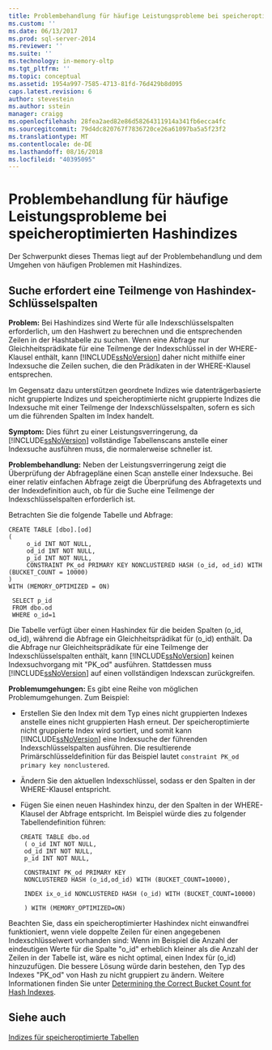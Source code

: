 ```yaml
---
title: Problembehandlung für häufige Leistungsprobleme bei speicheroptimierten Hashindizes | Microsoft-Dokumentation
ms.custom: ''
ms.date: 06/13/2017
ms.prod: sql-server-2014
ms.reviewer: ''
ms.suite: ''
ms.technology: in-memory-oltp
ms.tgt_pltfrm: ''
ms.topic: conceptual
ms.assetid: 1954a997-7585-4713-81fd-76d429b8d095
caps.latest.revision: 6
author: stevestein
ms.author: sstein
manager: craigg
ms.openlocfilehash: 28fea2aed82e86d58264311914a341fb6ecca4fc
ms.sourcegitcommit: 79d4dc820767f7836720ce26a61097ba5a5f23f2
ms.translationtype: MT
ms.contentlocale: de-DE
ms.lasthandoff: 08/16/2018
ms.locfileid: "40395095"
---
```

# <a name="troubleshooting-common-performance-problems-with-memory-optimized-hash-indexes"></a>Problembehandlung für häufige Leistungsprobleme bei speicheroptimierten Hashindizes
  Der Schwerpunkt dieses Themas liegt auf der Problembehandlung und dem Umgehen von häufigen Problemen mit Hashindizes.  
  
## <a name="search-requires-a-subset-of-hash-index-key-columns"></a>Suche erfordert eine Teilmenge von Hashindex-Schlüsselspalten  
 **Problem:** Bei Hashindizes sind Werte für alle Indexschlüsselspalten erforderlich, um den Hashwert zu berechnen und die entsprechenden Zeilen in der Hashtabelle zu suchen. Wenn eine Abfrage nur Gleichheitsprädikate für eine Teilmenge der Indexschlüssel in der WHERE-Klausel enthält, kann [!INCLUDE[ssNoVersion](../includes/ssnoversion-md.md)] daher nicht mithilfe einer Indexsuche die Zeilen suchen, die den Prädikaten in der WHERE-Klausel entsprechen.  
  
 Im Gegensatz dazu unterstützen geordnete Indizes wie datenträgerbasierte nicht gruppierte Indizes und speicheroptimierte nicht gruppierte Indizes die Indexsuche mit einer Teilmenge der Indexschlüsselspalten, sofern es sich um die führenden Spalten im Index handelt.  
  
 **Symptom:** Dies führt zu einer Leistungsverringerung, da [!INCLUDE[ssNoVersion](../includes/ssnoversion-md.md)] vollständige Tabellenscans anstelle einer Indexsuche ausführen muss, die normalerweise schneller ist.  
  
 **Problembehandlung:** Neben der Leistungsverringerung zeigt die Überprüfung der Abfragepläne einen Scan anstelle einer Indexsuche. Bei einer relativ einfachen Abfrage zeigt die Überprüfung des Abfragetexts und der Indexdefinition auch, ob für die Suche eine Teilmenge der Indexschlüsselspalten erforderlich ist.  
  
 Betrachten Sie die folgende Tabelle und Abfrage:  
  
```tsql  
CREATE TABLE [dbo].[od]  
(  
     o_id INT NOT NULL,  
     od_id INT NOT NULL,  
     p_id INT NOT NULL,  
     CONSTRAINT PK_od PRIMARY KEY NONCLUSTERED HASH (o_id, od_id) WITH (BUCKET_COUNT = 10000)  
)  
WITH (MEMORY_OPTIMIZED = ON)  
  
 SELECT p_id  
 FROM dbo.od  
 WHERE o_id=1  
```  
  
 Die Tabelle verfügt über einen Hashindex für die beiden Spalten (o_id, od_id), während die Abfrage ein Gleichheitsprädikat für (o_id) enthält. Da die Abfrage nur Gleichheitsprädikate für eine Teilmenge der Indexschlüsselspalten enthält, kann [!INCLUDE[ssNoVersion](../includes/ssnoversion-md.md)] keinen Indexsuchvorgang mit "PK_od" ausführen. Stattdessen muss [!INCLUDE[ssNoVersion](../includes/ssnoversion-md.md)] auf einen vollständigen Indexscan zurückgreifen.  
  
 **Problemumgehungen:** Es gibt eine Reihe von möglichen Problemumgehungen. Zum Beispiel:  
  
-   Erstellen Sie den Index mit dem Typ eines nicht gruppierten Indexes anstelle eines nicht gruppierten Hash erneut. Der speicheroptimierte nicht gruppierte Index wird sortiert, und somit kann [!INCLUDE[ssNoVersion](../includes/ssnoversion-md.md)] eine Indexsuche der führenden Indexschlüsselspalten ausführen. Die resultierende Primärschlüsseldefinition für das Beispiel lautet `constraint PK_od primary key nonclustered`.  
  
-   Ändern Sie den aktuellen Indexschlüssel, sodass er den Spalten in der WHERE-Klausel entspricht.  
  
-   Fügen Sie einen neuen Hashindex hinzu, der den Spalten in der WHERE-Klausel der Abfrage entspricht. Im Beispiel würde dies zu folgender Tabellendefinition führen:  
  
    ```tsql  
    CREATE TABLE dbo.od  
     ( o_id INT NOT NULL,  
     od_id INT NOT NULL,  
     p_id INT NOT NULL,  
  
     CONSTRAINT PK_od PRIMARY KEY   
     NONCLUSTERED HASH (o_id,od_id) WITH (BUCKET_COUNT=10000),  
  
     INDEX ix_o_id NONCLUSTERED HASH (o_id) WITH (BUCKET_COUNT=10000)  
  
     ) WITH (MEMORY_OPTIMIZED=ON)  
    ```  
  
 Beachten Sie, dass ein speicheroptimierter Hashindex nicht einwandfrei funktioniert, wenn viele doppelte Zeilen für einen angegebenen Indexschlüsselwert vorhanden sind: Wenn im Beispiel die Anzahl der eindeutigen Werte für die Spalte "o_id" erheblich kleiner als die Anzahl der Zeilen in der Tabelle ist, wäre es nicht optimal, einen Index für (o_id) hinzuzufügen. Die bessere Lösung würde darin bestehen, den Typ des Indexes "PK_od" von Hash zu nicht gruppiert zu ändern. Weitere Informationen finden Sie unter [Determining the Correct Bucket Count for Hash Indexes](../relational-databases/indexes/indexes.md).  
  
## <a name="see-also"></a>Siehe auch  
 [Indizes für speicheroptimierte Tabellen](../relational-databases/in-memory-oltp/memory-optimized-tables.md)  
  
  
